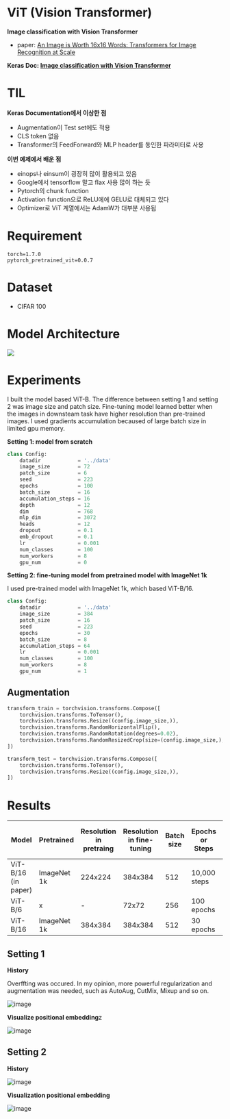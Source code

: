 # ViT (Vision Transformer)

**Image classification with Vision Transformer**

- paper: [An Image is Worth 16x16 Words: Transformers for Image Recognition at Scale](https://arxiv.org/abs/2010.11929)


**Keras Doc: [Image classification with Vision Transformer](https://keras.io/examples/vision/image_classification_with_vision_transformer/)**

# TIL

**Keras Documentation에서 이상한 점**

- Augmentation이 Test set에도 적용
- CLS token 없음
- Transformer의 FeedForward와 MLP header를 동인한 파라미터로 사용

**이번 예제에서 배운 점**

- einops나 einsum이 굉장히 많이 활용되고 있음
- Google에서 tensorflow 말고 flax 사용 많이 하는 듯
- Pytorch의 chunk function
- Activation function으로 ReLU에에 GELU로 대체되고 있다
- Optimizer로 ViT 계열에서는 AdamW가 대부분 사용됨

# Requirement

```
torch=1.7.0
pytorch_pretrained_vit=0.0.7
```

# Dataset

- CIFAR 100 

# Model Architecture

![](https://camo.githubusercontent.com/8798b9bd20667947ec2ef5f2a1ae51b927377413/68747470733a2f2f757365722d696d616765732e67697468756275736572636f6e74656e742e636f6d2f33373635343031332f3132343236343033382d66383135646430302d646236652d313165622d383034322d6131323065383230613832332e706e67)

# Experiments

I built the model based ViT-B. The difference between setting 1 and setting 2 was image size and patch size. Fine-tuning model learned better when the images in downsteam task have higher resolution than pre-trained images. I used gradients accumulation becaused of large batch size in limited gpu memory.

**Setting 1: model from scratch**

```python
class Config:
    datadir            = '../data'
    image_size         = 72
    patch_size         = 6
    seed               = 223
    epochs             = 100
    batch_size         = 16
    accumulation_steps = 16
    depth              = 12
    dim                = 768 
    mlp_dim            = 3072
    heads              = 12
    dropout            = 0.1
    emb_dropout        = 0.1
    lr                 = 0.001
    num_classes        = 100
    num_workers        = 8
    gpu_num            = 0
```

**Setting 2: fine-tuning model from pretrained model with ImageNet 1k**

I used pre-trained model with ImageNet 1k, which based ViT-B/16.

```python
class Config:
    datadir            = '../data'
    image_size         = 384
    patch_size         = 16
    seed               = 223
    epochs             = 30
    batch_size         = 8
    accumulation_steps = 64
    lr                 = 0.001
    num_classes        = 100
    num_workers        = 8
    gpu_num            = 1
```

## Augmentation

```python
transform_train = torchvision.transforms.Compose([
    torchvision.transforms.ToTensor(),
    torchvision.transforms.Resize((config.image_size,)),
    torchvision.transforms.RandomHorizontalFlip(),
    torchvision.transforms.RandomRotation(degrees=0.02),
    torchvision.transforms.RandomResizedCrop(size=(config.image_size,), scale=(0.8,1), ratio=(1,1.)),
])

transform_test = torchvision.transforms.Compose([
    torchvision.transforms.ToTensor(),
    torchvision.transforms.Resize((config.image_size,)),
])
```


# Results

Model | Pretrained | Resolution in pretraing | Resolution in fine-tuning | Batch size | Epochs or Steps | Top-1 Acc % (train) | Top-1 Acc % (test) | Top-5 Acc % (test)
---|---|---|---|---|---|---|---|---
ViT-B/16<br>(in paper) | ImageNet 1k | 224x224 | 384x384 | 512 | 10,000 steps | - |  87.13 | - 
ViT-B/6 | x | - | 72x72 | 256 | 100 epochs | 82.83 | 23.93 | 49.68
ViT-B/16 | ImageNet 1k | 384x384 | 384x384 | 512 | 30 epochs | 86.79 | 86.54 | 98.17

## Setting 1

**History**

Overffting was occured. In my opinion, more powerful regularization and augmentation was needed, such as AutoAug, CutMix, Mixup and so on.

![image](https://user-images.githubusercontent.com/37654013/124404516-3cbf9500-dd76-11eb-99e7-09dad0b9c22a.png)

**Visualize positional embedding**z

![image](https://user-images.githubusercontent.com/37654013/124404648-c8392600-dd76-11eb-9550-65b5809312bc.png)


## Setting 2

**History**

![image](https://user-images.githubusercontent.com/37654013/124405621-16035d80-dd7a-11eb-9e19-8b6a413bedc6.png)

**Visualization positional embedding**

![image](https://user-images.githubusercontent.com/37654013/124404695-ffa7d280-dd76-11eb-9eee-687123e9b761.png)
